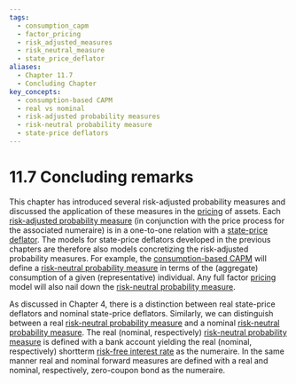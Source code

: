```yaml
---
tags:
  - consumption_capm
  - factor_pricing
  - risk_adjusted_measures
  - risk_neutral_measure
  - state_price_deflator
aliases:
  - Chapter 11.7
  - Concluding Chapter
key_concepts:
  - consumption-based CAPM
  - real vs nominal
  - risk-adjusted probability measures
  - risk-neutral probability measure
  - state-price deflators
---
```


# 11.7 Concluding remarks  

This chapter has introduced several risk-adjusted probability measures and discussed the application of these measures in the [pricing](../../Fixed%20Income%20Securities%20Tools%20for%20Today's%20Markets/Chapter%207/Arbitrage%20Pricing%20of%20Derivatives.md) of assets. Each [risk-adjusted probability measure](../Chapter%201%20-%20Introduction%20and%20Overview/The%20Organization%20of%20This%20Book.md) (in conjunction with the price process for the associated numeraire) is in a one-to-one relation with a [state-price deflator](Exercises.md). The models for state-price deflators developed in the previous chapters are therefore also models concretizing the risk-adjusted probability measures. For example, the [consumption-based CAPM](.md) will define a [risk-neutral probability measure](../../../Pricing%20Forwards,%20Futures,%20Bonds,%20Swaps,%20Swaptions,%20Caps%20and%20Floors%20under%20No-Arbitrage%20and%20Risk-Neutral%20Pricing.md) in terms of the (aggregate) consumption of a given (representative) individual. Any full factor [pricing](../../Fixed%20Income%20Securities%20Tools%20for%20Today's%20Markets/Chapter%207/Arbitrage%20Pricing%20of%20Derivatives.md) model will also nail down the [risk-neutral probability measure](../../../Pricing%20Forwards,%20Futures,%20Bonds,%20Swaps,%20Swaptions,%20Caps%20and%20Floors%20under%20No-Arbitrage%20and%20Risk-Neutral%20Pricing.md).  

As discussed in Chapter 4, there is a distinction between real state-price deflators and nominal state-price deflators. Similarly, we can distinguish between a real [risk-neutral probability measure](../../../Pricing%20Forwards,%20Futures,%20Bonds,%20Swaps,%20Swaptions,%20Caps%20and%20Floors%20under%20No-Arbitrage%20and%20Risk-Neutral%20Pricing.md) and a nominal [risk-neutral probability measure](../../../Pricing%20Forwards,%20Futures,%20Bonds,%20Swaps,%20Swaptions,%20Caps%20and%20Floors%20under%20No-Arbitrage%20and%20Risk-Neutral%20Pricing.md). The real (nominal, respectively) [risk-neutral probability measure](../../../Pricing%20Forwards,%20Futures,%20Bonds,%20Swaps,%20Swaptions,%20Caps%20and%20Floors%20under%20No-Arbitrage%20and%20Risk-Neutral%20Pricing.md) is defined with a bank account yielding the real (nominal, respectively) shortterm [risk-free interest rate](Exercises.md) as the numeraire. In the same manner real and nominal forward measures are defined with a real and nominal, respectively, zero-coupon bond as the numeraire.  